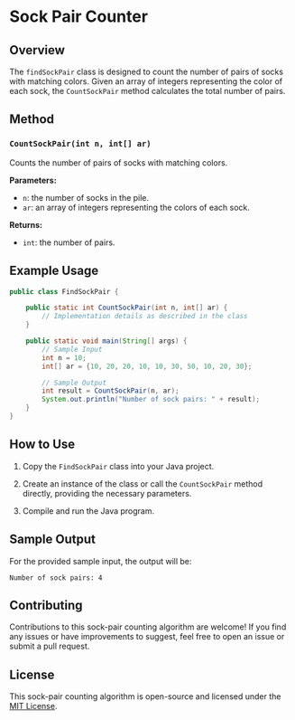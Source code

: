 


# Sock Pair Counter

## Overview

The `findSockPair` class is designed to count the number of pairs of socks with matching colors. Given an array of integers representing the color of each sock, the `CountSockPair` method calculates the total number of pairs.

## Method

### `CountSockPair(int n, int[] ar)`

Counts the number of pairs of socks with matching colors.

**Parameters:**
- `n`: the number of socks in the pile.
- `ar`: an array of integers representing the colors of each sock.

**Returns:**
- `int`: the number of pairs.

## Example Usage

```java
public class FindSockPair {

    public static int CountSockPair(int n, int[] ar) {
        // Implementation details as described in the class
    }

    public static void main(String[] args) {
        // Sample Input
        int n = 10;
        int[] ar = {10, 20, 20, 10, 10, 30, 50, 10, 20, 30};

        // Sample Output
        int result = CountSockPair(n, ar);
        System.out.println("Number of sock pairs: " + result);
    }
}
```

## How to Use

1. Copy the `FindSockPair` class into your Java project.

2. Create an instance of the class or call the `CountSockPair` method directly, providing the necessary parameters.

3. Compile and run the Java program.

## Sample Output

For the provided sample input, the output will be:

```
Number of sock pairs: 4
```

## Contributing

Contributions to this sock-pair counting algorithm are welcome! If you find any issues or have improvements to suggest, feel free to open an issue or submit a pull request.

## License

This sock-pair counting algorithm is open-source and licensed under the [MIT License](LICENSE).
```

